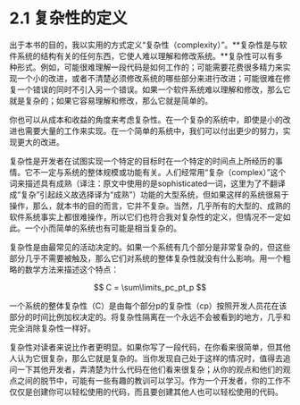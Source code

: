 # 2.1 复杂性的定义

出于本书的目的，我以实用的方式定义“复杂性（complexity）”。**复杂性是与软件系统的结构有关的任何东西，它使人难以理解和修改系统。**复杂性可以有多种形式。例如，可能很难理解一段代码是如何工作的；可能需要花费很多精力来实现一个小的改进，或者不清楚必须修改系统的哪些部分来进行改进；可能很难在修复一个错误的同时不引入另一个错误。如果一个软件系统难以理解和修改，那么它就是复杂的；如果它容易理解和修改，那么它就是简单的。

你也可以从成本和收益的角度来考虑复杂性。在一个复杂的系统中，即使是小的改进也需要大量的工作来实现。在一个简单的系统中，我们可以付出更少的努力，实现更大的改进。

复杂性是开发者在试图实现一个特定的目标时在一个特定的时间点上所经历的事情。它不一定与系统的整体规模或功能有关。人们经常用“复杂（complex）”这个词来描述具有成熟（译注：原文中使用的是sophisticated一词，这里为了不翻译成“复杂”引起歧义故选择译为“成熟”）功能的大型系统，但如果这样的系统很易于操作，那么，就本书的目的而言，它并不复杂。当然，几乎所有的大型的、成熟的软件系统事实上都很难操作，所以它们也符合我对复杂性的定义，但情况不一定如此。一个小而简单的系统也有可能是相当复杂的。

复杂性是由最常见的活动决定的。如果一个系统有几个部分是非常复杂的，但这些部分几乎不需要被触及，那么它们对系统的整体复杂性就没有什么影响。用一个粗略的数学方法来描述这个特点：

$$
C = \sum\limits_pc_pt_p
$$

一个系统的整体复杂性（C）是由每个部分p的复杂性（cp）按照开发人员花在该部分的时间比例加权决定的。将复杂性隔离在一个永远不会被看到的地方，几乎和完全消除复杂性一样好。

复杂性对读者来说比作者更明显。如果你写了一段代码，在你看来很简单，但其他人认为它很复杂，那么它就是复杂的。当你发现自己处于这样的情况时，值得去追问一下其他开发者，弄清楚为什么代码在他们看来很复杂；从你的观点和他们的观点之间的脱节中，可能有一些有趣的教训可以学习。作为一个开发者，你的工作不仅仅是创建你可以轻松使用的代码，而且要创建其他人也可以轻松使用的代码。
